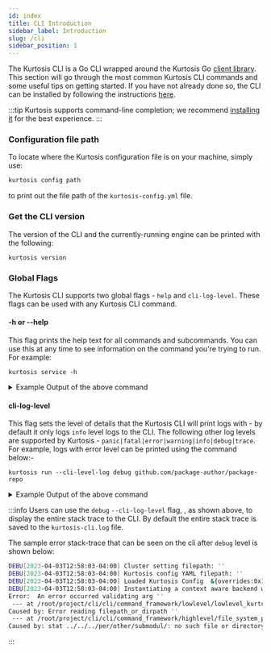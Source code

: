 ```yaml
---
id: index
title: CLI Introduction
sidebar_label: Introduction
slug: /cli
sidebar_position: 1
---
```


The Kurtosis CLI is a Go CLI wrapped around the Kurtosis Go [client library][client-library-reference]. This section will go through the most common Kurtosis CLI commands and some useful tips on getting started. If you have not already done so, the CLI can be installed by following the instructions [here][installing-the-cli].


:::tip
Kurtosis supports command-line completion; we recommend [installing it][adding-command-line-completion] for the best experience.
:::

### Configuration file path
To locate where the Kurtosis configuration file is on your machine, simply use:

```bash
kurtosis config path
```
to print out the file path of the `kurtosis-config.yml` file.

### Get the CLI version
The version of the CLI and the currently-running engine can be printed with the following:

```
kurtosis version
```

### Global Flags
The Kurtosis CLI supports two global flags - `help` and `cli-log-level`. These flags can be used with any Kurtosis CLI command.

#### -h or --help
This flag prints the help text for all commands and subcommands. You can use this at any time to see information on the command you're trying to run. For example:
```
kurtosis service -h
```
<details>
    <summary>Example Output of the above command</summary>

```bash
Manage services

Usage:
  kurtosis service [command]

Available Commands:
  add         Adds a service to an enclave
  logs        Get service logs
  rm          Removes a service from an enclave
  shell       Gets a shell on a service

Flags:
  -h, --help   help for service

Global Flags:
      --cli-log-level string   Sets the level that the CLI will log at (panic|fatal|error|warning|info|debug|trace) (default "info")

Use "kurtosis service [command] --help" for more information about a command.
```
</details>


#### cli-log-level
This flag sets the level of details that the Kurtosis CLI will print logs with - by default it only logs `info` level logs to the CLI. The following other log levels are supported by Kurtosis -
`panic|fatal|error|warning|info|debug|trace`. For example, logs with error level can be printed using the command below:-

```
kurtosis run --cli-level-log debug github.com/package-author/package-repo 
```

<details>
    <summary>Example Output of the above command</summary>

```bash
DEBU[2023-04-03T12:54:00-04:00] Instantiating a context aware backend with no remote backend config ends up returninga regular local Docker backend. 
INFO[2023-04-03T12:54:00-04:00] No Kurtosis engine was found; attempting to start one... 
DEBU[2023-04-03T12:54:00-04:00] Metrics user id filepath: '' 
INFO[2023-04-03T12:54:00-04:00] Pulling image 'kurtosistech/engine:0.73.0'... 
DEBU[2023-04-03T12:54:00-04:00] Binds: [/var/run/docker.sock:/var/run/docker.sock] 
DEBU[2023-04-03T12:54:00-04:00] Created container with ID 'b9c8f6509ebe7831a96a926e0514f049884b30a8ff4359cd06d9592464d7f017' from image 'kurtosistech/engine:0.73.0' 
DEBU[2023-04-03T12:54:01-04:00] Netstat availability-waiting command '[ -n "$(netstat -anp tcp | grep LISTEN | grep 9710)" ]' returned without a Docker error, but exited with non-0 exit code '1' and logs: 
INFO[2023-04-03T12:54:02-04:00] Successfully started Kurtosis engine         
DEBU[2023-04-03T12:54:02-04:00] Kurtosis Portal daemon is currently not reachable. If Kurtosis is being used ona local-only context, this is fine as Portal is not required for local-only contexts. 
INFO[2023-04-03T12:54:02-04:00] Creating a new enclave for Starlark to run inside... 
INFO[2023-04-03T12:54:04-04:00] Enclave 'murky-volcano' created successfully 
INFO[2023-04-03T12:54:04-04:00] Executing Starlark package at '' as the passed argument '' looks like a directory 
INFO[2023-04-03T12:54:04-04:00] Compressing package '' at '' for upload 
INFO[2023-04-03T12:54:04-04:00] Uploading and executing package '' 

> print msg={"key": "value"}
{"key": "value"}

Starlark code successfully run. No output was returned.
DEBU[2023-04-03T12:54:04-04:00] Successfully reached the end of the response stream. Closing. 
DEBU[2023-04-03T12:54:04-04:00] Current context is local, not mapping enclave service ports 
INFO[2023-04-03T12:54:04-04:00] ====================================================== 
INFO[2023-04-03T12:54:04-04:00] ||          Created enclave: murky-volcano          || 
INFO[2023-04-03T12:54:04-04:00] ====================================================== 
Name:            murky-volcano
UUID:            f2fa01a0293f
Status:          RUNNING
Creation Time:   Mon, 03 Apr 2023 12:54:02 EDT

========================================= Files Artifacts =========================================
UUID   Name

========================================== User Services ==========================================
UUID   Name   Ports   Status
```
</details>


:::info
Users can use the `debug` `--cli-log-level` flag, , as shown above, to display the entire stack trace to the CLI. By default the entire stack trace is saved to the `kurtosis-cli.log` file. 

The sample error stack-trace that can be seen on the cli after `debug` level is shown below:

```bash
DEBU[2023-04-03T12:58:03-04:00] Cluster setting filepath: '' 
DEBU[2023-04-03T12:58:03-04:00] Kurtosis config YAML filepath: '' 
DEBU[2023-04-03T12:58:03-04:00] Loaded Kurtosis Config  &{overrides:0x1400000e510 shouldSendMetrics:true clusters:map[docker:0x14000097680 minikube:0x140000976b0]} 
DEBU[2023-04-03T12:58:03-04:00] Instantiating a context aware backend with no remote backend config ends up returninga regular local Docker backend. 
Error:  An error occurred validating arg ''
 --- at /root/project/cli/cli/command_framework/lowlevel/lowlevel_kurtosis_command.go:290 (LowlevelKurtosisCommand.MustGetCobraCommand.func2) ---
Caused by: Error reading filepath_or_dirpath ''
 --- at /root/project/cli/cli/command_framework/highlevel/file_system_path_arg/file_system_path_arg.go:109 (getValidationFunc.func1) ---
Caused by: stat ../../../per/other/submodul/: no such file or directory
```
:::

<!-------------------- ONLY LINKS BELOW THIS POINT ----------------------->
[adding-command-line-completion]: ../guides/adding-command-line-completion.md
[installing-the-cli]: ../guides/installing-the-cli.md
[client-library-reference]: ../client-libs-reference.md

